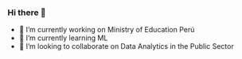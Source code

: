### Hi there 👋

- 🔭 I’m currently working on Ministry of Education Perú
- 🌱 I’m currently learning ML
- 👯 I’m looking to collaborate on Data Analytics in the Public Sector 
